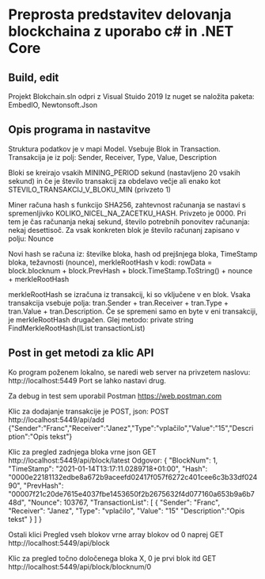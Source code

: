 # Preprosta predstavitev delovanja blockchaina z uporabo c# in .NET Core

## Build, edit

Projekt Blokchain.sln odpri z Visual Stuido 2019
Iz nuget se naložita paketa: EmbedIO, Newtonsoft.Json

## Opis programa in nastavitve

Struktura podatkov je v mapi Model. Vsebuje Blok in Transaction. Transakcija je iz polj: Sender, Receiver, Type, Value, Description

Bloki se kreirajo vsakih MINING_PERIOD sekund (nastavljeno 20 vsakih sekund) in če je število transakcij za obdelavo večje ali enako kot STEVILO_TRANSAKCIJ_V_BLOKU_MIN (privzeto 1)

Miner računa hash s funkcijo SHA256, zahtevnost računanja se nastavi s spremenljivko KOLIKO_NICEL_NA_ZACETKU_HASH. Privzeto je 0000. Pri tem je čas računanja nekaj sekund, število potrebnih ponovitev računanja: nekaj desettisoč. Za vsak konkreten blok je število računanj zapisano v polju: Nounce

Novi hash se računa iz: številke bloka, hash od prejšnjega bloka, TimeStamp bloka, težavnosti (nounce), merkleRootHash
v kodi: rowData = block.blocknum + block.PrevHash + block.TimeStamp.ToString() + nounce + merkleRootHash

merkleRootHash se izračuna iz transakcij, ki so vključene v en blok. Vsaka transakcija vsebuje polja: tran.Sender + tran.Receiver + tran.Type + tran.Value + tran.Description. 
Če se spremeni samo en byte v eni transakciji, je merkleRootHash drugačen.
Glej metodo: private string FindMerkleRootHash(IList<Transaction> transactionList)


## Post in get metodi za klic API

Ko program poženem lokalno, se naredi web server na privzetem naslovu: http://localhost:5449
Port se lahko nastavi drug.

Za debug in test sem uporabil Postman https://web.postman.com

Klic za dodajanje transakcije je POST, json:
POST http://localhost:5449/api/add
{"Sender":"Franc","Receiver":"Janez","Type":"vplačilo","Value":"15","Description":"Opis tekst"}

Klic za pregled zadnjega bloka vrne json
GET http://localhost:5449/api/block/latest
Odgovor:
{
    "BlockNum": 1,
    "TimeStamp": "2021-01-14T13:17:11.0289718+01:00",
    "Hash": "0000e22181132edbe8a672b9aceefd02417f057f6272c401cee6c3b33df02490",
    "PrevHash": "00007f21c20de7615e4037fbe1453650f2b2675632f4d077160a653b9a6b748d",
    "Nounce": 103767,
    "TransactionList": [
        {
            "Sender": "Franc",
            "Receiver": "Janez",
            "Type": "vplačilo",
            "Value": "15"
            "Description":"Opis tekst"
        }
    ]
}

Ostali klici
Pregled vseh blokov vrne array blokov od 0 naprej
GET http://localhost:5449/api/block

Klic za pregled točno določenega bloka X, 0 je prvi blok itd
GET http://localhost:5449/api/block/blocknum/0
